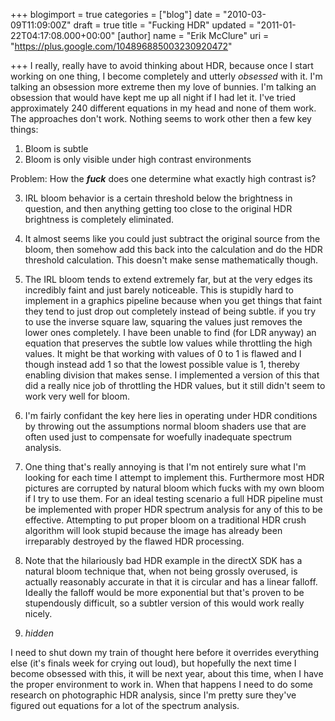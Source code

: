 +++
blogimport = true
categories = ["blog"]
date = "2010-03-09T11:09:00Z"
draft = true
title = "Fucking HDR"
updated = "2011-01-22T04:17:08.000+00:00"
[author]
name = "Erik McClure"
uri = "https://plus.google.com/104896885003230920472"

+++
I really, really have to avoid thinking about HDR, because once I start working on one thing, I become completely and utterly *obsessed* with it. I'm talking an obsession more extreme then my love of bunnies. I'm talking an obsession that would have kept me up all night if I had let it. I've tried approximately 240 different equations in my head and none of them work. The approaches don't work. Nothing seems to work other then a few key things:

1. Bloom is subtle
2. Bloom is only visible under high contrast environments

Problem: How the ***fuck*** does one determine what exactly high contrast is?

3. IRL bloom behavior is a certain threshold below the brightness in question, and then anything getting too close to the original HDR brightness is completely eliminated.
4. It almost seems like you could just subtract the original source from the bloom, then somehow add this back into the calculation and do the HDR threshold calculation. This doesn't make sense mathematically though.

5. The IRL bloom tends to extend extremely far, but at the very edges its incredibly faint and just barely noticeable. This is stupidly hard to implement in a graphics pipeline because when you get things that faint they tend to just drop out completely instead of being subtle. if you try to use the inverse square law, squaring the values just removes the lower ones completely. I have been unable to find (for LDR anyway) an equation that preserves the subtle low values while throttling the high values. It might be that working with values of 0 to 1 is flawed and I though instead add 1 so that the lowest possible value is 1, thereby enabling division that makes sense. I implemented a version of this that did a really nice job of throttling the HDR values, but it still didn't seem to work very well for bloom.

6. I'm fairly confidant the key here lies in operating under HDR conditions by throwing out the assumptions normal bloom shaders use that are often used just to compensate for woefully inadequate spectrum analysis.

7. One thing that's really annoying is that I'm not entirely sure what I'm looking for each time I attempt to implement this. Furthermore most HDR pictures are corrupted by natural bloom which fucks with my own bloom if I try to use them. For an ideal testing scenario a full HDR pipeline must be implemented with proper HDR spectrum analysis for any of this to be effective. Attempting to put proper bloom on a traditional HDR crush algorithm will look stupid because the image has already been irreparably destroyed by the flawed HDR processing.

8. Note that the hilariously bad HDR example in the directX SDK has a natural bloom technique that, when not being grossly overused, is actually reasonably accurate in that it is circular and has a linear falloff. Ideally the falloff would be more exponential but that's proven to be stupendously difficult, so a subtler version of this would work really nicely.

9. *hidden*

I need to shut down my train of thought here before it overrides everything else (it's finals week for crying out loud), but hopefully the next time I become obsessed with this, it will be next year, about this time, when I have the proper environment to work in. When that happens I need to do some research on photographic HDR analysis, since I'm pretty sure they've figured out equations for a lot of the spectrum analysis.
